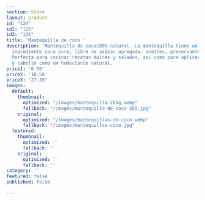 ```yaml
---
section: Store
layout: product
id: "124"
id2: "125"
id3: "126"
title: 'Mantequilla de coco '
description: 'Mantequilla de coco100% natural. La mantequilla tiene un único único
  ingrediente coco puro, libre de azúcar agregada, aceites, preservantes y gluten.
  Perfecta para cocinar recetas dulces y saladas, así como para aplicar sobre tu piel
  y cabello como un humectante natural.  '
price1: '6.50'
price2: '10.50'
price3: "27.35"
images:
  default:
    thumbnail:
      optimized: "/images/mantequilla-265g.webp"
      fallback: "/images/mantequilla-de-coco-265.jpg"
    original:
      optimized: "/images/mantequillas-de-coco.webp"
      fallback: "/images/mantequillas-coco.jpg"
  featured:
    thumbnail:
      optimized: ''
      fallback: ''
    original:
      optimized: ''
      fallback: ''
category: ''
featured: false
published: false

---
```

